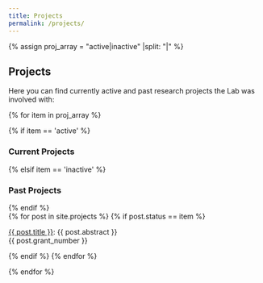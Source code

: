 ```yaml
---
title: Projects
permalink: /projects/
---
```

{% assign proj_array = "active|inactive" |split: "|" %}

## Projects

Here you can find currently active and past research projects the Lab was involved with:

{% for item in proj_array %}
<div class="pos_header">
 {% if item == 'active' %}
<h3>Current Projects</h3>
 {% elsif item == 'inactive' %}
<h3>Past Projects</h3>
{% endif %}
</div>

<div class="content list projects">
  {% for post in site.projects %}
     {% if post.status == item %}
     <div class="list-item-projects">
      <p align="justify" class="list-post-title">
            <a href="{{ site.baseurl }}{{ post.url }}">{{ post.title }}</a>: {{ post.abstract }}<br>{{ post.grant_number }}<br>
      </p>
    </div>
    {% endif %}
  {% endfor %}
</div>

{% endfor %}
